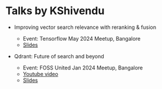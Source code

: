 # Talks by KShivendu

- Improving vector search relevance with reranking & fusion
  - Event: Tensorflow May 2024 Meetup, Bangalore
  - [Slides](/reranking-fusion)

- Qdrant: Future of search and beyond
  - Event: FOSS United Jan 2024 Meetup, Bangalore
  - [Youtube video](https://youtu.be/dGO_Kxo_x6o)
  - [Slides](/qdrant)
